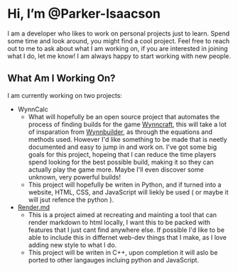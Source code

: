 # Hi, I’m @Parker-Isaacson

I am a developer who likes to work on personal projects just to learn. Spend some time and look around, you might find a cool project. Feel free to reach out to me to ask about what I am working on, if you are interested in joining what I do, let me know! I am always happy to start working with new people.

## What Am I Working On?

I am currently working on two projects:

- WynnCalc
  - What will hopefully be an open source project that automates the process of finding builds for the game [Wynncraft](https://wynncraft.com/), this will take a lot of insparation from [Wynnbuilder](https://wynnbuilder.github.io/), as through the equations and methods used. However I'd like something to be made that is neetly documented and easy to jump in and work on. I've got some big goals for this project, hopeing that I can reduce the time players spend looking for the best possible build, making it so they can actually play the game more. Maybe I'll even discover some unknown, very powerful builds!
  - This project will hopefully be writen in Python, and if turned into a website, HTML, CSS, and JavaScript will liekly be used ( or maybe it will jsut refence the python ).
- [Render.md](https://github.com/Parker-Isaacson/Render.md)
  - This is a project aimed at recreating and mainting a tool that can render markdown to html locally, I want this to be packed with features that I just cant find anywhere else. If possible I'd like to be able to include this in differnet web-dev things that I make, as I love adding new style to what I do.
  - This project will be writen in C++, upon completion it will aslo be ported to other langauges incluing python and JavaScript.
